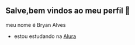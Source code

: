 ## Salve,bem vindos ao meu perfil 🖤

meu nome é Bryan Alves 

- estou estudando na [Alura](https://www.alura.com.br)
